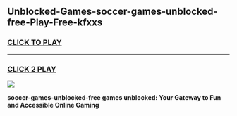 
## Unblocked-Games-soccer-games-unblocked-free-Play-Free-kfxxs
<h3>
<a href="https://premium76.site?title=soccer-games-unblocked-free&ref=24M">CLICK TO PLAY</a></h3>
<hr>

<h3>
<a href="https://premium76.site?title=soccer-games-unblocked-free&ref=24M">CLICK 2 PLAY</a>
  
</h3>

<a href="https://premium76.site?title=soccer-games-unblocked-free&ref=24M"><img src="https://clearcache.store/games.png"></a>


**soccer-games-unblocked-free games unblocked: Your Gateway to Fun and Accessible Online Gaming**
